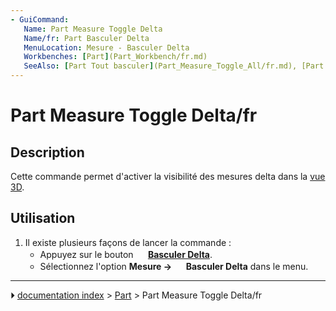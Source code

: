 ```yaml
---
- GuiCommand:
   Name: Part Measure Toggle Delta
   Name/fr: Part Basculer Delta
   MenuLocation: Mesure - Basculer Delta
   Workbenches: [Part](Part_Workbench/fr.md)
   SeeAlso: [Part Tout basculer](Part_Measure_Toggle_All/fr.md), [Part Basculer 3D](Part_Measure_Toggle_3D/fr.md)
---
```


# Part Measure Toggle Delta/fr

## Description

Cette commande permet d\'activer la visibilité des mesures delta dans la [vue 3D](3D_view/fr.md).

## Utilisation

1.  Il existe plusieurs façons de lancer la commande :
    -   Appuyez sur le bouton **<img src="images/Part_Measure_Toggle_Delta.svg" width=16px> [Basculer Delta](Part_Measure_Toggle_Delta/fr.md)**.
    -   Sélectionnez l\'option **Mesure → <img src="images/Part_Measure_Toggle_Delta.svg" width=16px> Basculer Delta** dans le menu.



---
⏵ [documentation index](../README.md) > [Part](Part_Workbench.md) > Part Measure Toggle Delta/fr
